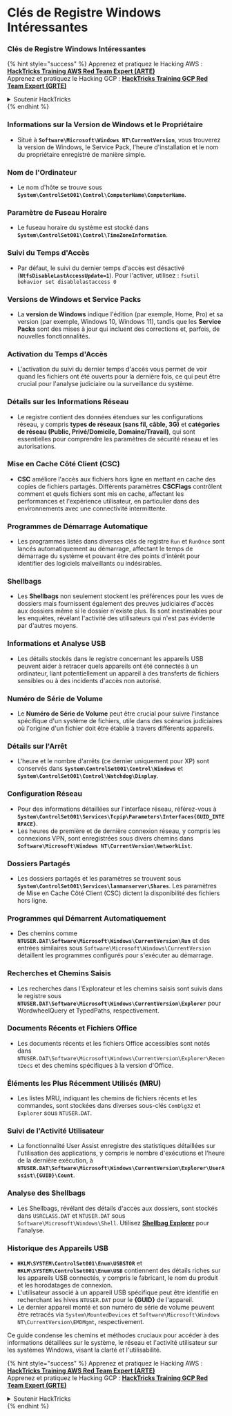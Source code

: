 # Clés de Registre Windows Intéressantes

### Clés de Registre Windows Intéressantes

{% hint style="success" %}
Apprenez et pratiquez le Hacking AWS :<img src="/.gitbook/assets/arte.png" alt="" data-size="line">[**HackTricks Training AWS Red Team Expert (ARTE)**](https://training.hacktricks.xyz/courses/arte)<img src="/.gitbook/assets/arte.png" alt="" data-size="line">\
Apprenez et pratiquez le Hacking GCP : <img src="/.gitbook/assets/grte.png" alt="" data-size="line">[**HackTricks Training GCP Red Team Expert (GRTE)**<img src="/.gitbook/assets/grte.png" alt="" data-size="line">](https://training.hacktricks.xyz/courses/grte)

<details>

<summary>Soutenir HackTricks</summary>

* Consultez les [**plans d'abonnement**](https://github.com/sponsors/carlospolop) !
* **Rejoignez le** 💬 [**groupe Discord**](https://discord.gg/hRep4RUj7f) ou le [**groupe telegram**](https://t.me/peass) ou **suivez** nous sur **Twitter** 🐦 [**@hacktricks\_live**](https://twitter.com/hacktricks\_live)**.**
* **Partagez des astuces de hacking en soumettant des PRs aux** [**HackTricks**](https://github.com/carlospolop/hacktricks) et [**HackTricks Cloud**](https://github.com/carlospolop/hacktricks-cloud) dépôts github.

</details>
{% endhint %}


### **Informations sur la Version de Windows et le Propriétaire**
- Situé à **`Software\Microsoft\Windows NT\CurrentVersion`**, vous trouverez la version de Windows, le Service Pack, l'heure d'installation et le nom du propriétaire enregistré de manière simple.

### **Nom de l'Ordinateur**
- Le nom d'hôte se trouve sous **`System\ControlSet001\Control\ComputerName\ComputerName`**.

### **Paramètre de Fuseau Horaire**
- Le fuseau horaire du système est stocké dans **`System\ControlSet001\Control\TimeZoneInformation`**.

### **Suivi du Temps d'Accès**
- Par défaut, le suivi du dernier temps d'accès est désactivé (**`NtfsDisableLastAccessUpdate=1`**). Pour l'activer, utilisez :
`fsutil behavior set disablelastaccess 0`

### Versions de Windows et Service Packs
- La **version de Windows** indique l'édition (par exemple, Home, Pro) et sa version (par exemple, Windows 10, Windows 11), tandis que les **Service Packs** sont des mises à jour qui incluent des corrections et, parfois, de nouvelles fonctionnalités.

### Activation du Temps d'Accès
- L'activation du suivi du dernier temps d'accès vous permet de voir quand les fichiers ont été ouverts pour la dernière fois, ce qui peut être crucial pour l'analyse judiciaire ou la surveillance du système.

### Détails sur les Informations Réseau
- Le registre contient des données étendues sur les configurations réseau, y compris **types de réseaux (sans fil, câble, 3G)** et **catégories de réseau (Public, Privé/Domicile, Domaine/Travail)**, qui sont essentielles pour comprendre les paramètres de sécurité réseau et les autorisations.

### Mise en Cache Côté Client (CSC)
- **CSC** améliore l'accès aux fichiers hors ligne en mettant en cache des copies de fichiers partagés. Différents paramètres **CSCFlags** contrôlent comment et quels fichiers sont mis en cache, affectant les performances et l'expérience utilisateur, en particulier dans des environnements avec une connectivité intermittente.

### Programmes de Démarrage Automatique
- Les programmes listés dans diverses clés de registre `Run` et `RunOnce` sont lancés automatiquement au démarrage, affectant le temps de démarrage du système et pouvant être des points d'intérêt pour identifier des logiciels malveillants ou indésirables.

### Shellbags
- Les **Shellbags** non seulement stockent les préférences pour les vues de dossiers mais fournissent également des preuves judiciaires d'accès aux dossiers même si le dossier n'existe plus. Ils sont inestimables pour les enquêtes, révélant l'activité des utilisateurs qui n'est pas évidente par d'autres moyens.

### Informations et Analyse USB
- Les détails stockés dans le registre concernant les appareils USB peuvent aider à retracer quels appareils ont été connectés à un ordinateur, liant potentiellement un appareil à des transferts de fichiers sensibles ou à des incidents d'accès non autorisé.

### Numéro de Série de Volume
- Le **Numéro de Série de Volume** peut être crucial pour suivre l'instance spécifique d'un système de fichiers, utile dans des scénarios judiciaires où l'origine d'un fichier doit être établie à travers différents appareils.

### **Détails sur l'Arrêt**
- L'heure et le nombre d'arrêts (ce dernier uniquement pour XP) sont conservés dans **`System\ControlSet001\Control\Windows`** et **`System\ControlSet001\Control\Watchdog\Display`**.

### **Configuration Réseau**
- Pour des informations détaillées sur l'interface réseau, référez-vous à **`System\ControlSet001\Services\Tcpip\Parameters\Interfaces{GUID_INTERFACE}`**.
- Les heures de première et de dernière connexion réseau, y compris les connexions VPN, sont enregistrées sous divers chemins dans **`Software\Microsoft\Windows NT\CurrentVersion\NetworkList`**.

### **Dossiers Partagés**
- Les dossiers partagés et les paramètres se trouvent sous **`System\ControlSet001\Services\lanmanserver\Shares`**. Les paramètres de Mise en Cache Côté Client (CSC) dictent la disponibilité des fichiers hors ligne.

### **Programmes qui Démarrent Automatiquement**
- Des chemins comme **`NTUSER.DAT\Software\Microsoft\Windows\CurrentVersion\Run`** et des entrées similaires sous `Software\Microsoft\Windows\CurrentVersion` détaillent les programmes configurés pour s'exécuter au démarrage.

### **Recherches et Chemins Saisis**
- Les recherches dans l'Explorateur et les chemins saisis sont suivis dans le registre sous **`NTUSER.DAT\Software\Microsoft\Windows\CurrentVersion\Explorer`** pour WordwheelQuery et TypedPaths, respectivement.

### **Documents Récents et Fichiers Office**
- Les documents récents et les fichiers Office accessibles sont notés dans `NTUSER.DAT\Software\Microsoft\Windows\CurrentVersion\Explorer\RecentDocs` et des chemins spécifiques à la version d'Office.

### **Éléments les Plus Récemment Utilisés (MRU)**
- Les listes MRU, indiquant les chemins de fichiers récents et les commandes, sont stockées dans diverses sous-clés `ComDlg32` et `Explorer` sous `NTUSER.DAT`.

### **Suivi de l'Activité Utilisateur**
- La fonctionnalité User Assist enregistre des statistiques détaillées sur l'utilisation des applications, y compris le nombre d'exécutions et l'heure de la dernière exécution, à **`NTUSER.DAT\Software\Microsoft\Windows\CurrentVersion\Explorer\UserAssist\{GUID}\Count`**.

### **Analyse des Shellbags**
- Les Shellbags, révélant des détails d'accès aux dossiers, sont stockés dans `USRCLASS.DAT` et `NTUSER.DAT` sous `Software\Microsoft\Windows\Shell`. Utilisez **[Shellbag Explorer](https://ericzimmerman.github.io/#!index.md)** pour l'analyse.

### **Historique des Appareils USB**
- **`HKLM\SYSTEM\ControlSet001\Enum\USBSTOR`** et **`HKLM\SYSTEM\ControlSet001\Enum\USB`** contiennent des détails riches sur les appareils USB connectés, y compris le fabricant, le nom du produit et les horodatages de connexion.
- L'utilisateur associé à un appareil USB spécifique peut être identifié en recherchant les hives `NTUSER.DAT` pour le **{GUID}** de l'appareil.
- Le dernier appareil monté et son numéro de série de volume peuvent être retracés via `System\MountedDevices` et `Software\Microsoft\Windows NT\CurrentVersion\EMDMgmt`, respectivement.

Ce guide condense les chemins et méthodes cruciaux pour accéder à des informations détaillées sur le système, le réseau et l'activité utilisateur sur les systèmes Windows, visant la clarté et l'utilisabilité.



{% hint style="success" %}
Apprenez et pratiquez le Hacking AWS :<img src="/.gitbook/assets/arte.png" alt="" data-size="line">[**HackTricks Training AWS Red Team Expert (ARTE)**](https://training.hacktricks.xyz/courses/arte)<img src="/.gitbook/assets/arte.png" alt="" data-size="line">\
Apprenez et pratiquez le Hacking GCP : <img src="/.gitbook/assets/grte.png" alt="" data-size="line">[**HackTricks Training GCP Red Team Expert (GRTE)**<img src="/.gitbook/assets/grte.png" alt="" data-size="line">](https://training.hacktricks.xyz/courses/grte)

<details>

<summary>Soutenir HackTricks</summary>

* Consultez les [**plans d'abonnement**](https://github.com/sponsors/carlospolop) !
* **Rejoignez le** 💬 [**groupe Discord**](https://discord.gg/hRep4RUj7f) ou le [**groupe telegram**](https://t.me/peass) ou **suivez** nous sur **Twitter** 🐦 [**@hacktricks\_live**](https://twitter.com/hacktricks\_live)**.**
* **Partagez des astuces de hacking en soumettant des PRs aux** [**HackTricks**](https://github.com/carlospolop/hacktricks) et [**HackTricks Cloud**](https://github.com/carlospolop/hacktricks-cloud) dépôts github.

</details>
{% endhint %}
